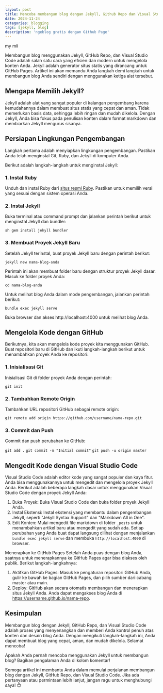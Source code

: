 ```yaml
---
layout: post
title: Mencoba membangun blog dengan Jekyll, Github Repo dan Visual Studio Code
date: 2024-11-24
categories: blogging
tags: [jekyll, blog]
description: 'ngeblog gratis dengan Github Page'
---
```


my mii

Membangun blog menggunakan Jekyll, GitHub Repo, dan Visual Studio Code adalah salah satu cara yang efisien dan modern untuk mengelola konten Anda. Jekyll adalah generator situs statis yang dirancang untuk GitHub Pages. Artikel ini akan memandu Anda langkah demi langkah untuk membangun blog Anda sendiri dengan menggunakan ketiga alat tersebut. 

## Mengapa Memilih Jekyll?

Jekyll adalah alat yang sangat populer di kalangan pengembang karena kemudahannya dalam membuat situs statis yang cepat dan aman. Tidak memerlukan basis data, sehingga lebih ringan dan mudah dikelola. Dengan Jekyll, Anda bisa fokus pada penulisan konten dalam format markdown dan membiarkan Jekyll mengurus sisanya. 

## Persiapan Lingkungan Pengembangan

Langkah pertama adalah menyiapkan lingkungan pengembangan. Pastikan Anda telah menginstal Git, Ruby, dan Jekyll di komputer Anda.

Berikut adalah langkah-langkah untuk menginstal Jekyll: 

### 1. Instal Ruby
Unduh dan instal Ruby dari [situs resmi Ruby](https://www.ruby-lang.org/en/). Pastikan untuk memilih versi yang sesuai dengan sistem operasi Anda. 
### 2. Instal Jekyll
Buka terminal atau command prompt dan jalankan perintah berikut untuk menginstal Jekyll dan bundler: 

`sh gem install jekyll bundler`

### 3. Membuat Proyek Jekyll Baru
Setelah Jekyll terinstal, buat proyek Jekyll baru dengan perintah berikut:

`jekyll new nama-blog-anda`

Perintah ini akan membuat folder baru dengan struktur proyek Jekyll dasar. Masuk ke folder proyek Anda:

`cd nama-blog-anda`

Untuk melihat blog Anda dalam mode pengembangan, jalankan perintah berikut:

`bundle exec jekyll serve`

Buka browser dan akses http://localhost:4000 untuk melihat blog Anda.

## Mengelola Kode dengan GitHub
Berikutnya, kita akan mengelola kode proyek kita menggunakan GitHub. Buat repositori baru di GitHub dan ikuti langkah-langkah berikut untuk menambahkan proyek Anda ke repositori:

### 1. Inisialisasi Git
Inisialisasi Git di folder proyek Anda dengan perintah:

`git init`

### 2. Tambahkan Remote Origin
Tambahkan URL repositori GitHub sebagai remote origin:

`git remote add origin https://github.com/username/nama-repo.git`

### 3. Commit dan Push
Commit dan push perubahan ke GitHub:

`git add .`
`git commit -m "Initial commit"`
`git push -u origin master`

## Mengedit Kode dengan Visual Studio Code
Visual Studio Code adalah editor kode yang sangat populer dan kaya fitur. Anda bisa menggunakannya untuk mengedit dan mengelola proyek Jekyll Anda. Berikut adalah beberapa langkah dasar untuk menggunakan Visual Studio Code dengan proyek Jekyll Anda:

1. Buka Proyek: Buka Visual Studio Code dan buka folder proyek Jekyll Anda.
2. Instal Ekstensi: Instal ekstensi yang membantu dalam pengembangan Jekyll, seperti "Jekyll Syntax Support" dan "Markdown All in One".
3. Edit Konten: Mulai mengedit file markdown di folder `_posts` untuk menambahkan artikel baru atau mengedit yang sudah ada. Setiap perubahan yang Anda buat dapat langsung dilihat dengan menjalankan `bundle exec jekyll serve` dan membuka `http://localhost:4000` di browser.

Menerapkan ke GitHub Pages
Setelah Anda puas dengan blog Anda, saatnya untuk menerapkannya ke GitHub Pages agar bisa diakses oleh publik. Berikut langkah-langkahnya:

1. Aktifkan GitHub Pages: Masuk ke pengaturan repositori GitHub Anda, gulir ke bawah ke bagian GitHub Pages, dan pilih sumber dari cabang master atau main.
2. Deploy: GitHub akan secara otomatis membangun dan menerapkan situs Jekyll Anda. Anda dapat mengakses blog Anda di https://username.github.io/nama-repo.

## Kesimpulan
Membangun blog dengan Jekyll, GitHub Repo, dan Visual Studio Code adalah proses yang menyenangkan dan memberi Anda kontrol penuh atas konten dan desain blog Anda. Dengan mengikuti langkah-langkah ini, Anda dapat membuat blog yang cepat, aman, dan mudah dikelola. Selamat mencoba!

Apakah Anda pernah mencoba menggunakan Jekyll untuk membangun blog? Bagikan pengalaman Anda di kolom komentar!

Semoga artikel ini membantu Anda dalam memulai perjalanan membangun blog dengan Jekyll, GitHub Repo, dan Visual Studio Code. Jika ada pertanyaan atau permintaan lebih lanjut, jangan ragu untuk menghubungi saya! 😊